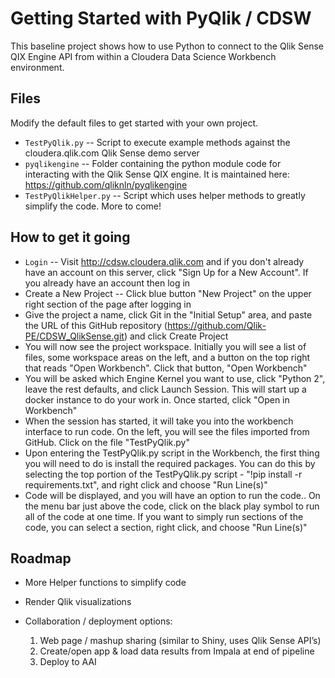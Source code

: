 # Getting Started with PyQlik / CDSW

This baseline project shows how to use Python to connect to the Qlik Sense QIX Engine API from within a Cloudera Data Science Workbench environment.

## Files

Modify the default files to get started with your own project.

* `TestPyQlik.py` -- Script to execute example methods against the cloudera.qlik.com Qlik Sense demo server
* `pyqlikengine` -- Folder containing the python module code for interacting with the Qlik Sense QIX engine. It is maintained here: https://github.com/qliknln/pyqlikengine
* `TestPyQlikHelper.py` -- Script which uses helper methods to greatly simplify the code. More to come!

## How to get it going

* `Login` -- Visit http://cdsw.cloudera.qlik.com and if you don't already have an account on this server, click "Sign Up for a New Account". If you already have an account then log in
* Create a New Project -- Click blue button "New Project" on the upper right section of the page after logging in
* Give the project a name, click Git in the "Initial Setup" area, and paste the URL of this GitHub repository (https://github.com/Qlik-PE/CDSW_QlikSense.git) and click Create Project
* You will now see the project workspace. Initially you will see a list of files, some workspace areas on the left, and a button on the top right that reads "Open Workbench". Click that button, "Open Workbench" 
* You will be asked which Engine Kernel you want to use, click "Python 2", leave the rest defaults, and click Launch Session. This will start up a docker instance to do your work in. Once started, click "Open in Workbench"
* When the session has started, it will take you into the workbench interface to run code. On the left, you will see the files imported from GitHub. Click on the file "TestPyQlik.py"
* Upon entering the TestPyQlik.py script in the Workbench, the first thing you will need to do is install the required packages. You can do this by selecting the top portion of the TestPyQlik.py script - "!pip install -r requirements.txt", and right click and choose "Run Line(s)"
* Code will be displayed, and you will have an option to run the code.. On the menu bar just above the code, click on the black play symbol to run all of the code at one time. If you want to simply run sections of the code, you can select a section, right click, and choose "Run Line(s)"

## Roadmap

* More Helper functions to simplify code

* Render Qlik visualizations

* Collaboration / deployment options:

    1. Web page / mashup sharing (similar to Shiny, uses Qlik Sense API’s)
    2. Create/open app & load data results from Impala at end of pipeline
    3. Deploy to AAI
